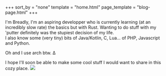 +++
sort_by = "none"
template = "home.html"
page_template = "blog-page.html"
+++

I'm Breadly, I'm an aspiring developper who is currently learning (at an incredibly slow rate) the basics but with
Rust. Wanting to do stuff with my 'putter definitely was the stupiest decision of my life.<br/>
I also know some (very tiny) bits of Java/Kotlin, C, Lua… of PHP, Javascript and Python.

Oh and I use arch btw. Δ

I hope I'll soon be able to make some cool stuff I would want to share in this cozy place. ![](/images/catAnim/catNom.gif)